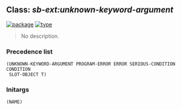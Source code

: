 ## Class: ***sb-ext:unknown-keyword-argument***
[![package](https://img.shields.io/badge/Package-SB--EXT-5f9ea0.svg?style=social&colorA=999999)](../) [![type](https://img.shields.io/badge/Type-Class-5f9ea0.svg?style=social&colorA=999999)](../#class) 

> No description.

### Precedence list
```
(UNKNOWN-KEYWORD-ARGUMENT PROGRAM-ERROR ERROR SERIOUS-CONDITION CONDITION
 SLOT-OBJECT T)
```
### Initargs
```
(NAME)
```
